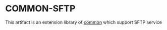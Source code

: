# COMMON-SFTP

This artifact is an extension library of [common](../common/) which support SFTP service
